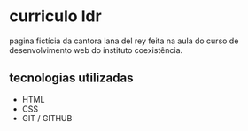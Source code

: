 # curriculo ldr
pagina fictícia da cantora lana del rey feita na aula do curso de desenvolvimento web do instituto coexistência.

## tecnologias utilizadas 
- HTML
- CSS
- GIT / GITHUB
